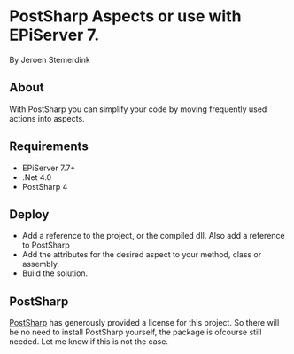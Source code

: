 ﻿# PostSharp Aspects or use with EPiServer 7. 

By Jeroen Stemerdink

## About

With PostSharp you can simplify your code by moving frequently used actions into aspects.

## Requirements

* EPiServer 7.7+
* .Net 4.0
* PostSharp 4

## Deploy

* Add a reference to the project, or the compiled dll. Also add a reference to PostSharp
* Add the attributes for the desired aspect to your method, class or assembly.
* Build the solution.

## PostSharp

[PostSharp](http://www.postsharp.net/) has generously provided a license for this project. So there will be no need to install PostSharp yourself, the package is ofcourse still needed.
Let me know if this is not the case.
